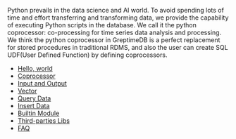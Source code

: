 Python prevails in the data science and AI world. To avoid spending lots of time and effort transferring and transforming data, we provide the capability of executing Python scripts in the database. We call it the python coprocessor: co-processing for time series data analysis and processing.
We think the python coprocessor in GreptimeDB is a perfect replacement for stored procedures in traditional RDMS, and also the user can create SQL UDF(User Defined Function) by defining coprocessors.

* [Hello, world](./python-coprocessor/hello.md)
* [Coprocessor](./python-coprocessor/coprocessor.md)
* [Input and Output](./python-coprocessor/io.md)
* [Vector](./python-coprocessor/vector.md)
* [Query Data](./python-coprocessor/query-data.md)
* [Insert Data](./python-coprocessor/insert-data.md)
* [Builtin Module](./python-coprocessor/builtin.md)
* [Third-parties Libs](./python-coprocessor/third-parties.md)
* [FAQ](./python-coprocessor/faq.md)